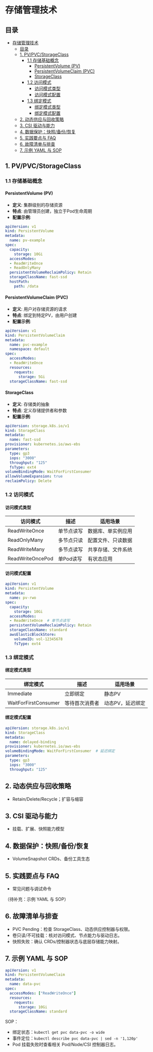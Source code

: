 # 存储管理技术

## 目录

- [存储管理技术](#存储管理技术)
  - [目录](#目录)
  - [1. PV/PVC/StorageClass](#1-pvpvcstorageclass)
    - [1.1 存储基础概念](#11-存储基础概念)
      - [PersistentVolume (PV)](#persistentvolume-pv)
      - [PersistentVolumeClaim (PVC)](#persistentvolumeclaim-pvc)
      - [StorageClass](#storageclass)
    - [1.2 访问模式](#12-访问模式)
      - [访问模式类型](#访问模式类型)
      - [访问模式配置](#访问模式配置)
    - [1.3 绑定模式](#13-绑定模式)
      - [绑定模式类型](#绑定模式类型)
      - [绑定模式配置](#绑定模式配置)
  - [2. 动态供应与回收策略](#2-动态供应与回收策略)
  - [3. CSI 驱动与能力](#3-csi-驱动与能力)
  - [4. 数据保护：快照/备份/恢复](#4-数据保护快照备份恢复)
  - [5. 实践要点与 FAQ](#5-实践要点与-faq)
  - [6. 故障清单与排查](#6-故障清单与排查)
  - [7. 示例 YAML 与 SOP](#7-示例-yaml-与-sop)

## 1. PV/PVC/StorageClass

### 1.1 存储基础概念

#### PersistentVolume (PV)

- **定义**: 集群级别的存储资源
- **特点**: 由管理员创建，独立于Pod生命周期
- **配置示例**:

```yaml
apiVersion: v1
kind: PersistentVolume
metadata:
  name: pv-example
spec:
  capacity:
    storage: 10Gi
  accessModes:
  - ReadWriteOnce
  - ReadOnlyMany
  persistentVolumeReclaimPolicy: Retain
  storageClassName: fast-ssd
  hostPath:
    path: /data
```

#### PersistentVolumeClaim (PVC)

- **定义**: 用户对存储资源的请求
- **特点**: 绑定到特定PV，由用户创建
- **配置示例**:

```yaml
apiVersion: v1
kind: PersistentVolumeClaim
metadata:
  name: pvc-example
  namespace: default
spec:
  accessModes:
  - ReadWriteOnce
  resources:
    requests:
      storage: 5Gi
  storageClassName: fast-ssd
```

#### StorageClass

- **定义**: 存储类的抽象
- **特点**: 定义存储提供者和参数
- **配置示例**:

```yaml
apiVersion: storage.k8s.io/v1
kind: StorageClass
metadata:
  name: fast-ssd
provisioner: kubernetes.io/aws-ebs
parameters:
  type: gp3
  iops: "3000"
  throughput: "125"
  fsType: ext4
volumeBindingMode: WaitForFirstConsumer
allowVolumeExpansion: true
reclaimPolicy: Delete
```

### 1.2 访问模式

#### 访问模式类型

| 访问模式 | 描述 | 适用场景 |
|----------|------|----------|
| ReadWriteOnce | 单节点读写 | 数据库、单实例应用 |
| ReadOnlyMany | 多节点只读 | 配置文件、只读数据 |
| ReadWriteMany | 多节点读写 | 共享存储、文件系统 |
| ReadWriteOncePod | 单Pod读写 | 有状态应用 |

#### 访问模式配置

```yaml
apiVersion: v1
kind: PersistentVolume
metadata:
  name: pv-rwo
spec:
  capacity:
    storage: 10Gi
  accessModes:
  - ReadWriteOnce  # 单节点读写
  persistentVolumeReclaimPolicy: Retain
  storageClassName: standard
  awsElasticBlockStore:
    volumeID: vol-12345678
    fsType: ext4
```

### 1.3 绑定模式

#### 绑定模式类型

| 绑定模式 | 描述 | 适用场景 |
|----------|------|----------|
| Immediate | 立即绑定 | 静态PV |
| WaitForFirstConsumer | 等待首次消费者 | 动态PV，延迟绑定 |

#### 绑定模式配置

```yaml
apiVersion: storage.k8s.io/v1
kind: StorageClass
metadata:
  name: delayed-binding
provisioner: kubernetes.io/aws-ebs
volumeBindingMode: WaitForFirstConsumer  # 延迟绑定
parameters:
  type: gp3
  iops: "3000"
  throughput: "125"
```

## 2. 动态供应与回收策略

- Retain/Delete/Recycle；扩容与缩容

## 3. CSI 驱动与能力

- 挂载、扩展、快照能力模型

## 4. 数据保护：快照/备份/恢复

- VolumeSnapshot CRDs、备份工具生态

## 5. 实践要点与 FAQ

- 常见问题与调试命令

（待补充：示例 YAML 与 SOP）

## 6. 故障清单与排查

- PVC Pending：检查 StorageClass、动态供应控制器与权限。
- 卷只读/不可挂载：核对访问模式、节点能力与驱动日志。
- 快照失败：确认 CRDs/控制器状态与底层存储能力映射。

## 7. 示例 YAML 与 SOP

```yaml
apiVersion: v1
kind: PersistentVolumeClaim
metadata:
  name: data-pvc
spec:
  accessModes: ["ReadWriteOnce"]
  resources:
    requests:
      storage: 10Gi
  storageClassName: standard
```

SOP：

- 绑定状态：`kubectl get pvc data-pvc -o wide`
- 事件定位：`kubectl describe pvc data-pvc | sed -n '1,120p'`
- Pod 挂载失败时查看相关 Pod/Node/CSI 控制器日志。
